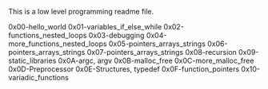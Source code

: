 This is a low level programming readme file.

0x00-hello_world
0x01-variables_if_else_while
0x02-functions_nested_loops
0x03-debugging
0x04-more_functions_nested_loops
0x05-pointers_arrays_strings
0x06-pointers_arrays_strings 
0x07-pointers_arrays_strings
0x08-recursion
0x09-static_libraries
0x0A-argc, argv
0x0B-malloc_free
0x0C-more_malloc_free
0x0D-Preprocessor
0x0E-Structures, typedef
0x0F-function_pointers
0x10-variadic_functions
